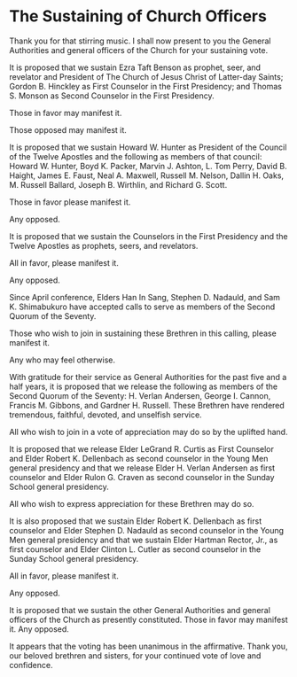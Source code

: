 # The Sustaining of Church Officers

Thank you for that stirring music. I shall now present to you the General
Authorities and general officers of the Church for your sustaining vote.

It is proposed that we sustain Ezra Taft Benson as prophet, seer, and
revelator and President of The Church of Jesus Christ of Latter-day Saints;
Gordon B. Hinckley as First Counselor in the First Presidency; and Thomas S.
Monson as Second Counselor in the First Presidency.

Those in favor may manifest it.

Those opposed may manifest it.

It is proposed that we sustain Howard W. Hunter as President of the Council of
the Twelve Apostles and the following as members of that council: Howard W.
Hunter, Boyd K. Packer, Marvin J. Ashton, L. Tom Perry, David B. Haight, James
E. Faust, Neal A. Maxwell, Russell M. Nelson, Dallin H. Oaks, M. Russell
Ballard, Joseph B. Wirthlin, and Richard G. Scott.

Those in favor please manifest it.

Any opposed.

It is proposed that we sustain the Counselors in the First Presidency and the
Twelve Apostles as prophets, seers, and revelators.

All in favor, please manifest it.

Any opposed.

Since April conference, Elders Han In Sang, Stephen D. Nadauld, and Sam K.
Shimabukuro have accepted calls to serve as members of the Second Quorum of
the Seventy.

Those who wish to join in sustaining these Brethren in this calling, please
manifest it.

Any who may feel otherwise.

With gratitude for their service as General Authorities for the past five and
a half years, it is proposed that we release the following as members of the
Second Quorum of the Seventy: H. Verlan Andersen, George I. Cannon, Francis M.
Gibbons, and Gardner H. Russell. These Brethren have rendered tremendous,
faithful, devoted, and unselfish service.

All who wish to join in a vote of appreciation may do so by the uplifted hand.

It is proposed that we release Elder LeGrand R. Curtis as First Counselor and
Elder Robert K. Dellenbach as second counselor in the Young Men general
presidency and that we release Elder H. Verlan Andersen as first counselor and
Elder Rulon G. Craven as second counselor in the Sunday School general
presidency.

All who wish to express appreciation for these Brethren may do so.

It is also proposed that we sustain Elder Robert K. Dellenbach as first
counselor and Elder Stephen D. Nadauld as second counselor in the Young Men
general presidency and that we sustain Elder Hartman Rector, Jr., as first
counselor and Elder Clinton L. Cutler as second counselor in the Sunday School
general presidency.

All in favor, please manifest it.

Any opposed.

It is proposed that we sustain the other General Authorities and general
officers of the Church as presently constituted. Those in favor may manifest
it. Any opposed.

It appears that the voting has been unanimous in the affirmative. Thank you,
our beloved brethren and sisters, for your continued vote of love and
confidence.

